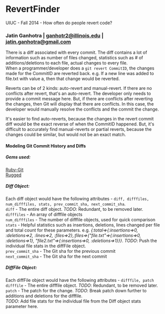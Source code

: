 RevertFinder
============

UIUC - Fall 2014 - How often do people revert code?
### Jatin Ganhotra | ganhotr2@illinois.edu | jatin.ganhotra@gmail.com

There is a diff associated with every commit. The diff contains a lot of information such as number of files changed, statistics such as # of additions/deletions to each file, actual changes to every file.  
When a programmer/developer does a `git revert CommitID`, the changes made for the CommitID are reverted back.
e.g. If a new line was added to file.txt with value a, then that change would be reverted.  

Reverts can be of 2 kinds: auto-revert and manual-revert. If there are no conflicts after revert, that's an auto-revert. The developer only needs to provide a commit message here. But, if there are conflicts after reverting the changes, then Git will display that there are conflicts. In this case, the developer would manually resolve the conflicts and the commit the change.  

It's easier to find auto-reverts, because the changes in the revert commit diff would be the exact reverse of when the CommitID happened.  But, it's difficult to accurately find manual-reverts or partial reverts, because the changes could be similar, but would not be an exact match.

#### Modeling Git Commit History and Diffs

##### Gems used:  
[Ruby-Git](https://github.com/schacon/ruby-git)  
[Rugged](https://github.com/libgit2/rugged)  

##### Diff Object:  
Each diff object would have the following attributes - `diff, difffiles, num_difffiles, stats, prev_commit_sha, next_commit_sha`.  
`diff` - The entire diff object. *TODO*: Redundant, to be removed later.  
`difffiles` - An array of difffile objects  
`num_difffiles` - The number of difffile objects, used for quick comparison  
`stats` - Helpful statistics such as insertions, deletions, lines changed per file and total count for these parameters. e.g. _{:total=>{:insertions=>0, :deletions=>2, :lines=>2, :files=>2},:files=>{"file.txt"=>{:insertions=>0, :deletions=>1}, "file2.txt"=>{:insertions=>0, :deletions=>1}}}_. *TODO*: Push the individual file stats in the diffFile object.  
`prev_commit_sha` - The Git sha for the previous commit  
`next_commit_sha` - The Git sha for the next commit  

##### DiffFile Object:  
Each diffFile object would have the following attributes - `difffile, patch`  
`difffile` - The entire difffile object. *TODO*: Redundant, to be removed later.  
`patch` - The patch for the change. *TODO*: Break patch down further to additions and deletions for the difffile.  
*TODO*: Add file stats for the individual file from the Diff object stats parameter here.  

